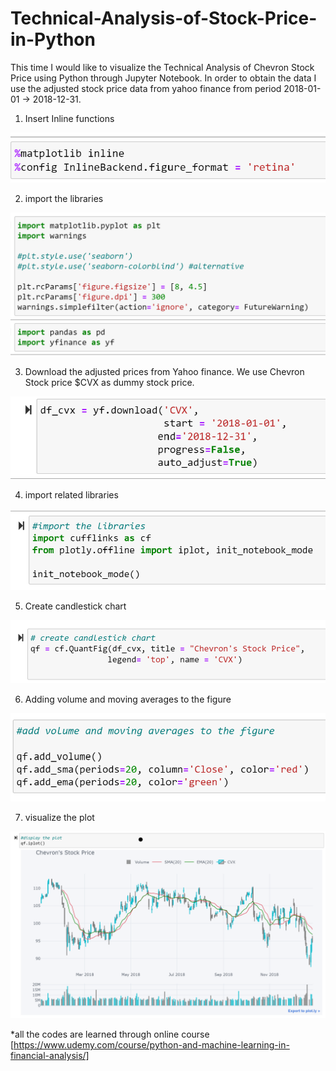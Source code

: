 # Technical-Analysis-of-Stock-Price-in-Python


This time I would like to visualize the Technical Analysis of Chevron Stock Price using Python through Jupyter Notebook. In order to obtain the data I use the adjusted stock price data from yahoo finance from period 2018-01-01 -> 2018-12-31.

1. Insert Inline functions

<a href="url"><img src="https://github.com/altheanabila/Technical-Analysis-of-Stock-Price-in-Python/blob/main/pic%201.png" ></a>

2. import the libraries

<a href="url"><img src="https://github.com/altheanabila/Technical-Analysis-of-Stock-Price-in-Python/blob/main/pic2.png" ></a>

3. Download the adjusted prices from Yahoo finance. We use Chevron Stock price $CVX as dummy stock price.


<a href="url"><img src="https://github.com/altheanabila/Technical-Analysis-of-Stock-Price-in-Python/blob/main/pic3.png" ></a>


4. import related libraries


<a href="url"><img src="https://github.com/altheanabila/Technical-Analysis-of-Stock-Price-in-Python/blob/main/pic4.png" ></a>


5. Create candlestick chart


<a href="url"><img src="https://github.com/altheanabila/Technical-Analysis-of-Stock-Price-in-Python/blob/main/pic5.png" ></a>


6. Adding volume and moving averages to the figure


<a href="url"><img src="https://github.com/altheanabila/Technical-Analysis-of-Stock-Price-in-Python/blob/main/pic6.png" ></a>


7. visualize the plot


<a href="url"><img src="https://github.com/altheanabila/Technical-Analysis-of-Stock-Price-in-Python/blob/main/pic%207.png" ></a>




*all the codes are learned through online course [https://www.udemy.com/course/python-and-machine-learning-in-financial-analysis/]
